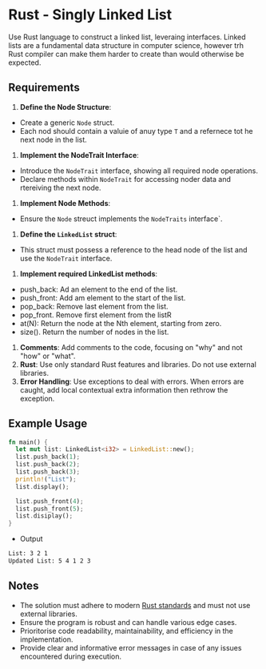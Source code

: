 # Rust - Singly Linked List

Use Rust language to construct a linked list, leveraing interfaces. Linked lists are a fundamental data structure in computer science, however trh Rust compiler can make them harder to create than would otherwise be expected.

## Requirements

1. **Define the Node Structure**:
 * Create a generic `Node` struct.
 * Each nod should contain a valuie of anuy type `T` and a refernece tot he next node in the list.
1. **Implement the NodeTrait Interface**:
 * Introduce the `NodeTrait` interface, showing all required node operations.
 * Declare methods within `NodeTrait` for accessing noder data and rtereiving the next node.
1. **Implement Node Methods**:
 * Ensure the `Node` streuct implements the `NodeTraits` interface`.
1. **Define the `LinkedList` struct**:
 * This struct must possess a reference to the head node of the list and use the `NodeTrait` interface.
1. **Implement required LinkedList methods**:
 * push\_back: Ad an element to the end of the list.
 * push\_front: Add am element to the start of the list.
 * pop\_back: Remove last element from the list.
 * pop\_front. Remove first element from the listR
 * at(N): Return the node at the Nth element, starting from zero.
 * size(). Return the number of nodes in the list.
1. **Comments**: Add comments to the code, focusing on "why" and not "how" or "what".
1. **Rust**: Use only standard Rust features and libraries. Do not use external libraries.
1. **Error Handling**: Use exceptions to deal with errors. When errors are caught, add local contextual extra information then rethrow the exception.

## Example Usage

```rust
fn main() {
  let mut list: LinkedList<i32> = LinkedList::new();
  list.push_back(1);
  list.push_back(2);
  list.push_back(3);
  println!("List");
  list.display();

  list.push_front(4);
  list.push_front(5);
  list.disiplay();
}

```

* Output

```bash
List: 3 2 1
Updated List: 5 4 1 2 3
```

## Notes

* The solution must adhere to modern [Rust standards](https://doc.rust-lang.org/std/) and must not use external libraries.
* Ensure the program is robust and can handle various edge cases.
* Prioritorise code readability, maintainability, and efficiency in the implementation.
* Provide clear and informative error messages in case of any issues encountered during execution.


